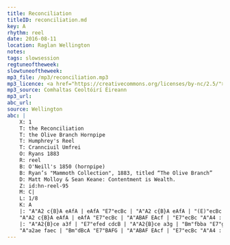 ```yaml
---
title: Reconciliation
titleID: reconciliation.md
key: A
rhythm: reel
date: 2016-08-11
location: Raglan Wellington
notes:
tags: slowsession
regtuneoftheweek:
slowtuneoftheweek:
mp3_file: /mp3/reconciliation.mp3
mp3_licence: <a href="https://creativecommons.org/licenses/by-nc/2.5/">CC-BY-NC-2.5</a>
mp3_source: Comhaltas Ceoltóirí Éireann
mp3_url:
abc_url:
source: Wellington
abc: |
    X: 1
    T: the Reconciliation
    T: the Olive Branch Hornpipe
    T: Humphrey's Reel
    T: Crannciuil Umfrei
    O: Ryans 1883
    R: reel
    B: O'Neill's 1850 (hornpipe)
    B: Ryan’s "Mammoth Collection", 1883, titled “The Olive Branch”
    D: Matt Molloy & Sean Keane: Contentment is Wealth.
    Z: id:hn-reel-95
    M: C|
    L: 1/8
    K: A
    |: "A"A2 c{B}A eAfA | eAfA "E7"ecBc | "A"A2 c{B}A eAfA | "(E)"ecBc "E7"AFEF |
    "A"A2 c{B}A eAfA | eAfA "E7"ecBc | "A"ABAF EAcf | "E7"ecBc "A"A4 :|
    |: "A"A2{B}ce a3f | "E7"efed cdcB | "A"A2{B}ce a3g | "Bm"fbba "E7"gefg |
    "A"a2ae faec | "Bm"dBcA "E7"BAFG | "A"ABAF EAcf | "E7"ecBc "A"A4 :|
---
```

